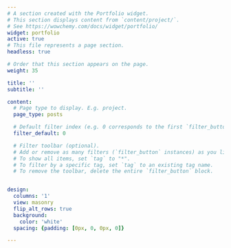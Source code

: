 ```yaml
---
# A section created with the Portfolio widget.
# This section displays content from `content/project/`.
# See https://wowchemy.com/docs/widget/portfolio/
widget: portfolio
active: true
# This file represents a page section.
headless: true

# Order that this section appears on the page.
weight: 35

title: ''
subtitle: ''

content:
  # Page type to display. E.g. project.
  page_type: posts

  # Default filter index (e.g. 0 corresponds to the first `filter_button` instance below).
  filter_default: 0

  # Filter toolbar (optional).
  # Add or remove as many filters (`filter_button` instances) as you like.
  # To show all items, set `tag` to "*".
  # To filter by a specific tag, set `tag` to an existing tag name.
  # To remove the toolbar, delete the entire `filter_button` block.


design:
  columns: '1'
  view: masonry
  flip_alt_rows: true
  background:
    color: 'white'
  spacing: {padding: [0px, 0, 0px, 0]}

---
```


